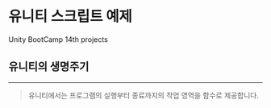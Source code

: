 # 유니티 스크립트 예제
Unity BootCamp 14th projects

## 유니티의 생명주기 
***
> 유니티에서는 프로그램의 실행부터 종료까지의 작업 영역을 함수로 제공합니다.
